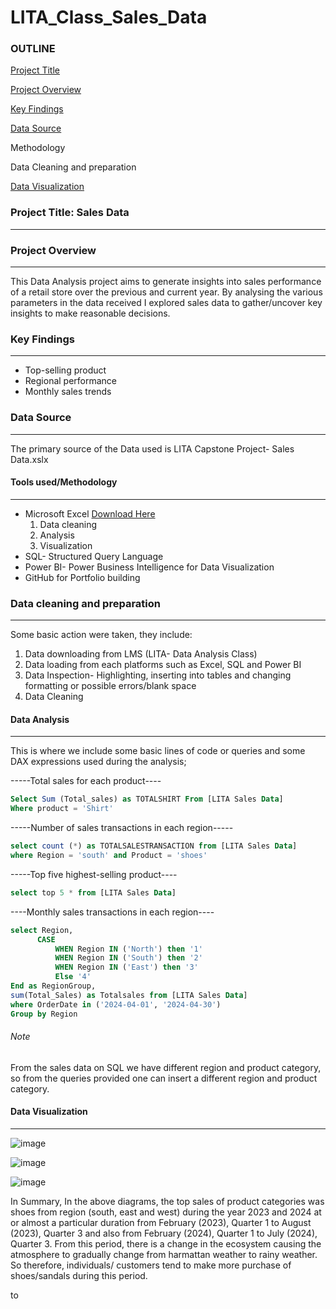 # LITA_Class_Sales_Data

### OUTLINE 
[Project Title](#project-title) 

[Project Overview](#project-overview) 

[Key Findings](#key-findings)

[Data Source](#data-source)

Methodology 

Data Cleaning and preparation

[Data Visualization](#data-visualization) 



### Project Title: Sales Data
-----
### Project Overview 
------
This Data Analysis project aims to generate insights into sales performance of a retail store over the previous and current year. By analysing the various parameters in the data received I explored sales data to gather/uncover key insights to make reasonable decisions.

### Key Findings
----
- Top-selling product
- Regional performance
- Monthly sales trends

### Data Source
---
The primary source of the Data used is LITA Capstone Project- Sales Data.xslx

#### Tools used/Methodology 
------
- Microsoft Excel [Download Here](https://www.microscoft.com)
  1. Data cleaning
  2. Analysis
  3. Visualization
- SQL- Structured Query Language
- Power BI- Power Business Intelligence for Data Visualization
- GitHub for Portfolio building

### Data cleaning and preparation 
----
Some basic action were taken, they include:
1. Data downloading from LMS (LITA- Data Analysis Class)
2. Data loading from each platforms such as Excel, SQL and Power BI
3. Data Inspection- Highlighting, inserting into tables and changing formatting or possible errors/blank space
4. Data Cleaning

#### Data Analysis
----
This is where we include some basic lines of code or queries and some DAX expressions used during the analysis;

-----Total sales for each product----
``` SQL
Select Sum (Total_sales) as TOTALSHIRT From [LITA Sales Data]
Where product = 'Shirt'
```

-----Number of sales transactions in each region-----
```SQL
select count (*) as TOTALSALESTRANSACTION from [LITA Sales Data]
where Region = 'south' and Product = 'shoes'
```

-----Top five highest-selling product----
```SQL
select top 5 * from [LITA Sales Data]
```

----Monthly sales transactions in each region---- 
```SQL
select Region,
      CASE
          WHEN Region IN ('North') then '1'
          WHEN Region IN ('South') then '2'
          WHEN Region IN ('East') then '3'
          Else '4'
End as RegionGroup,
sum(Total_Sales) as Totalsales from [LITA Sales Data]
where OrderDate in ('2024-04-01', '2024-04-30')
Group by Region
```
###### Note
From the sales data on SQL we have different region and product category, so from the queries provided one can insert a different region and product category.


#### Data Visualization
----
![image](https://github.com/user-attachments/assets/76114807-3844-4268-ab34-72f47b8462ed)

![image](https://github.com/user-attachments/assets/059ae544-a09b-48b1-a67e-8b186a557c4b)

![image](https://github.com/user-attachments/assets/71bd7860-b94d-47ea-8b9c-94fee8a6e91a)

In Summary, 
      In the above diagrams, the top sales of product categories was shoes from region (south, east and west) during the year 2023 and 2024 at or almost a particular duration from February (2023), Quarter 1 to August (2023), Quarter 3 and also from February (2024), Quarter 1 to July (2024), Quarter 3. From this period, there is a change in the ecosystem causing the atmosphere to gradually change from harmattan weather to rainy weather. So therefore, individuals/ customers tend to make more purchase of shoes/sandals during this period.




to
